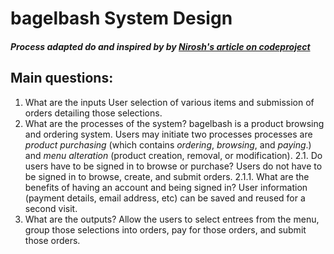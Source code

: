 # bagelbash System Design

##### Process adapted do and inspired by by [Nirosh's article on codeproject](https://www.codeproject.com/Articles/16105/A-Practical-Approach-to-Computer-Systems-Design-an)

## Main questions:

1. What are the inputs
   User selection of various items and submission of orders detailing those selections.
2. What are the processes of the system?
   bagelbash is a product browsing and ordering system. Users may initiate two processes processes are _product purchasing_ (which contains _ordering_, _browsing_, and _paying_.) and _menu alteration_ (product creation, removal, or modification).
   2.1. Do users have to be signed in to browse or purchase?
   Users do not have to be signed in to browse, create, and submit orders.
   2.1.1. What are the benefits of having an account and being signed in?
   User information (payment details, email address, etc) can be saved and reused for a second visit.
3. What are the outputs?
   Allow the users to select entrees from the menu, group those selections into orders, pay for those orders, and submit those orders.
